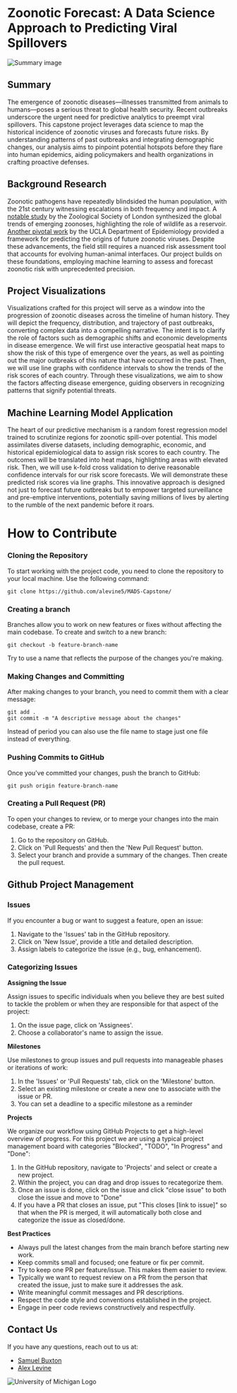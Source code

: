 # Zoonotic Forecast: A Data Science Approach to Predicting Viral Spillovers
![Summary image](https://d2jx2rerrg6sh3.cloudfront.net/image-handler/ts/20220615070525/ri/950/src/images/Article_Images/ImageForArticle_22674_16552911221244194.jpg)

## Summary
The emergence of zoonotic diseases—illnesses transmitted from animals to humans—poses a serious threat to global health security. Recent outbreaks underscore the urgent need for predictive analytics to preempt viral spillovers. This capstone project leverages data science to map the historical incidence of zoonotic viruses and forecasts future risks. By understanding patterns of past outbreaks and integrating demographic changes, our analysis aims to pinpoint potential hotspots before they flare into human epidemics, aiding policymakers and health organizations in crafting proactive defenses.

## Background Research
Zoonotic pathogens have repeatedly blindsided the human population, with the 21st century witnessing escalations in both frequency and impact. A [notable study](https://pubmed.ncbi.nlm.nih.gov/18288193/) by the Zoological Society of London synthesized the global trends of emerging zoonoses, highlighting the role of wildlife as a reservoir. [Another pivotal work](https://pubmed.ncbi.nlm.nih.gov/18288193/) by the UCLA Department of Epidemiology provided a framework for predicting the origins of future zoonotic viruses. Despite these advancements, the field still requires a nuanced risk assessment tool that accounts for evolving human-animal interfaces. Our project builds on these foundations, employing machine learning to assess and forecast zoonotic risk with unprecedented precision.

## Project Visualizations
Visualizations crafted for this project will serve as a window into the progression of zoonotic diseases across the timeline of human history. They will depict the frequency, distribution, and trajectory of past outbreaks, converting complex data into a compelling narrative. The intent is to clarify the role of factors such as demographic shifts and economic developments in disease emergence. We will first use interactive geospatial heat maps to show the risk of this type of emergence over the years, as well as pointing out the major outbreaks of this nature that have occurred in the past. Then, we will use line graphs with confidence intervals to show the trends of the risk scores of each country. Through these visualizations, we aim to show the factors affecting disease emergence, guiding observers in recognizing patterns that signify potential threats.

## Machine Learning Model Application
The heart of our predictive mechanism is a random forest regression model trained to scrutinize regions for zoonotic spill-over potential. This model assimilates diverse datasets, including demographic, economic, and historical epidemiological data to assign risk scores to each country. The outcomes will be translated into heat maps, highlighting areas with elevated risk. Then, we will use k-fold cross validation to derive reasonable confidence intervals for our risk score forecasts. We will demonstrate these predicted risk scores via line graphs. This innovative approach is designed not just to forecast future outbreaks but to empower targeted surveillance and pre-emptive interventions, potentially saving millions of lives by alerting to the rumble of the next pandemic before it roars.

# How to Contribute

### Cloning the Repository
To start working with the project code, you need to clone the repository to your local machine. Use the following command:
```
git clone https://github.com/alevine5/MADS-Capstone/
```

### Creating a branch
Branches allow you to work on new features or fixes without affecting the main codebase. To create and switch to a new branch:
```
git checkout -b feature-branch-name
```
Try to use a name that reflects the purpose of the changes you're making.

### Making Changes and Committing
After making changes to your branch, you need to commit them with a clear message:
```
git add .
git commit -m "A descriptive message about the changes"
```
Instead of period you can also use the file name to stage just one file instead of everything.

### Pushing Commits to GitHub
Once you've committed your changes, push the branch to GitHub:
```
git push origin feature-branch-name
```

### Creating a Pull Request (PR)
To open your changes to review, or to merge your changes into the main codebase, create a PR:
1. Go to the repository on GitHub.
2. Click on 'Pull Requests' and then the 'New Pull Request' button.
3. Select your branch and provide a summary of the changes. Then create the pull request.

## Github Project Management

### Issues
If you encounter a bug or want to suggest a feature, open an issue:

1. Navigate to the 'Issues' tab in the GitHub repository.
2. Click on 'New Issue', provide a title and detailed description.
3. Assign labels to categorize the issue (e.g., bug, enhancement).

### Categorizing Issues

**Assigning the Issue**

Assign issues to specific individuals when you believe they are best suited to tackle the problem or when they are responsible for that aspect of the project:

1. On the issue page, click on 'Assignees'.
2. Choose a collaborator's name to assign the issue.

**Milestones**

Use milestones to group issues and pull requests into manageable phases or iterations of work:

1. In the 'Issues' or 'Pull Requests' tab, click on the 'Milestone' button.
2. Select an existing milestone or create a new one to associate with the issue or PR.
3. You can set a deadline to a specific milestone as a reminder

**Projects**

We organize our workflow using GitHub Projects to get a high-level overview of progress. For this project we are using a typical project management board with categories "Blocked", "TODO", "In Progress" and "Done":

1. In the GitHub repository, navigate to 'Projects' and select or create a new project.
2. Within the project, you can drag and drop issues to recategorize them.
3. Once an issue is done, click on the issue and click "close issue" to both close the issue and move to "Done"
4. If you have a PR that closes an issue, put "This closes [link to issue]" so that when the PR is merged, it will automatically both close and categorize the issue as closed/done.

**Best Practices**

- Always pull the latest changes from the main branch before starting new work.
- Keep commits small and focused; one feature or fix per commit.
- Try to keep one PR per feature/issue. This makes them easier to review.
- Typically we want to request review on a PR from the person that created the issue, just to make sure it addresses the ask.
- Write meaningful commit messages and PR descriptions.
- Respect the code style and conventions established in the project.
- Engage in peer code reviews constructively and respectfully.

## Contact Us
If you have any questions, reach out to us at:

- [Samuel Buxton](sambux@umich.edu)
- [Alex Levine](ajlev@umich.edu)


![University of Michigan Logo](https://brand.umich.edu/assets/brand/style-guide/logo-guidelines/U-M_Logo-Horizontal-Hex.png)

